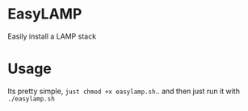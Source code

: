 # EasyLAMP
Easily install a LAMP stack

# Usage
Its pretty simple, `just chmod +x easylamp.sh`.. and then just run it with `./easylamp.sh`


